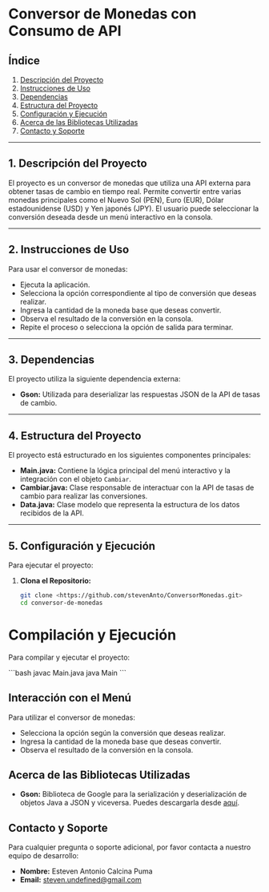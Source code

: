 # Conversor de Monedas con Consumo de API

## Índice
1. [Descripción del Proyecto](#1-descripción-del-proyecto)
2. [Instrucciones de Uso](#2-instrucciones-de-uso)
3. [Dependencias](#3-dependencias)
4. [Estructura del Proyecto](#4-estructura-del-proyecto)
5. [Configuración y Ejecución](#5-configuración-y-ejecución)
6. [Acerca de las Bibliotecas Utilizadas](#6-acerca-de-las-bibliotecas-utilizadas)
7. [Contacto y Soporte](#7-contacto-y-soporte)


---

## 1. Descripción del Proyecto

El proyecto es un conversor de monedas que utiliza una API externa para obtener tasas de cambio en tiempo real. Permite convertir entre varias monedas principales como el Nuevo Sol (PEN), Euro (EUR), Dólar estadounidense (USD) y Yen japonés (JPY). El usuario puede seleccionar la conversión deseada desde un menú interactivo en la consola.

---

## 2. Instrucciones de Uso

Para usar el conversor de monedas:

- Ejecuta la aplicación.
- Selecciona la opción correspondiente al tipo de conversión que deseas realizar.
- Ingresa la cantidad de la moneda base que deseas convertir.
- Observa el resultado de la conversión en la consola.
- Repite el proceso o selecciona la opción de salida para terminar.

---

## 3. Dependencias

El proyecto utiliza la siguiente dependencia externa:

- **Gson:** Utilizada para deserializar las respuestas JSON de la API de tasas de cambio.

---

## 4. Estructura del Proyecto

El proyecto está estructurado en los siguientes componentes principales:

- **Main.java:** Contiene la lógica principal del menú interactivo y la integración con el objeto `Cambiar`.
- **Cambiar.java:** Clase responsable de interactuar con la API de tasas de cambio para realizar las conversiones.
- **Data.java:** Clase modelo que representa la estructura de los datos recibidos de la API.

---

## 5. Configuración y Ejecución

Para ejecutar el proyecto:

1. **Clona el Repositorio:**
   ```bash
   git clone <https://github.com/stevenAnto/ConversorMonedas.git>
   cd conversor-de-monedas
   ```
# Compilación y Ejecución

Para compilar y ejecutar el proyecto:

\```bash
javac Main.java
java Main
\```

## Interacción con el Menú

Para utilizar el conversor de monedas:

- Selecciona la opción según la conversión que deseas realizar.
- Ingresa la cantidad de la moneda base que deseas convertir.
- Observa el resultado de la conversión en la consola.

## Acerca de las Bibliotecas Utilizadas

- **Gson:** Biblioteca de Google para la serialización y deserialización de objetos Java a JSON y viceversa. Puedes descargarla desde [aquí](https://github.com/google/gson/releases).

## Contacto y Soporte

Para cualquier pregunta o soporte adicional, por favor contacta a nuestro equipo de desarrollo:

- **Nombre:** Esteven Antonio Calcina Puma
- **Email:** [steven.undefined@gmail.com](mailto:steven.undefined@gmail.com)
